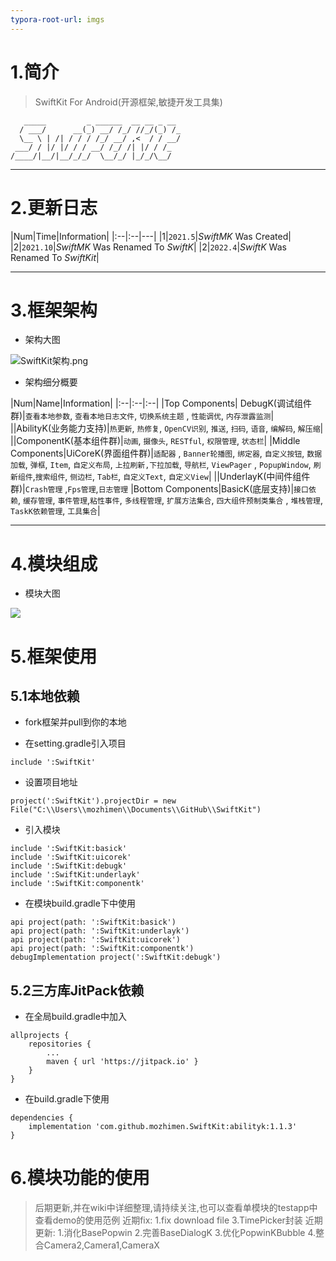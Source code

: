 ```yaml
---
typora-root-url: imgs
---
```


# 1.简介

> SwiftKit For Android(开源框架,敏捷开发工具集)

```
   _____         _ ______  __ __ _ __ 
  / ___/      __(_) __/ /_/ //_/(_) /_
  \__ \ | /| / / / /_/ __/ ,<  / / __/
 ___/ / |/ |/ / / __/ /_/ /| |/ / /_  
/____/|__/|__/_/_/  \__/_/ |_/_/\__/  
```

***

# 2.更新日志

|Num|Time|Information| |:--|:--|---| |1|`2021.5`|*SwiftMK* Was Created| |2|`2021.10`|*SwiftMK* Was
Renamed To *SwiftK*| |2|`2022.4`|*SwiftK* Was Renamed To *SwiftKit*|

***

# 3.框架架构

- 架构大图

![SwiftKit架构.png](https://github.com/mozhimen/SwiftKit/blob/master/imgs/SwiftKit%E6%9E%B6%E6%9E%84.png)

- 架构细分概要

|Num|Name|Information| |:--|:--|:--| |Top Components| DebugK(调试组件群)|`查看本地参数`, `查看本地日志文件`, `切换系统主题`
, `性能调优`, `内存泄露监测`| ||AbilityK(业务能力支持)|`热更新`, `热修复`, `OpenCV识别`, `推送`, `扫码`, `语音`, `编解码`, `解压缩`|
||ComponentK(基本组件群)|`动画`, `摄像头`, `RESTful`, `权限管理`, `状态栏`| |Middle Components|UiCoreK(界面组件群)|`适配器`
, `Banner轮播图`, `绑定器`, `自定义按钮`, `数据加载`, `弹框`, `Item`, `自定义布局`, `上拉刷新,下拉加载`, `导航栏`, `ViewPager`
, `PopupWindow`, `刷新组件`,`搜索组件`, `侧边栏`, `Tab栏`, `自定义Text`, `自定义View`| ||UnderlayK(中间件组件群)|`Crash管理`
,`Fps管理`,`日志管理`
|Bottom Components|BasicK(底层支持)|`接口依赖`, `缓存管理`, `事件管理`,`粘性事件`, `多线程管理`, `扩展方法集合`, `四大组件预制类集合`
, `堆栈管理`, `TaskK依赖管理`, `工具集合`|
***

# 4.模块组成

- 模块大图

![](https://github.com/mozhimen/SwiftKit/blob/master/imgs/modules.png)

# 5.框架使用

## 5.1本地依赖

- fork框架并pull到你的本地

- 在setting.gradle引入项目

```
include ':SwiftKit'
```

- 设置项目地址

```
project(':SwiftKit').projectDir = new File("C:\\Users\\mozhimen\\Documents\\GitHub\\SwiftKit")
```

- 引入模块

```
include ':SwiftKit:basick'
include ':SwiftKit:uicorek'
include ':SwiftKit:debugk'
include ':SwiftKit:underlayk'
include ':SwiftKit:componentk'
```

- 在模块build.gradle下中使用

```
api project(path: ':SwiftKit:basick')
api project(path: ':SwiftKit:underlayk')
api project(path: ':SwiftKit:uicorek')
api project(path: ':SwiftKit:componentk')
debugImplementation project(':SwiftKit:debugk')
```

## 5.2三方库JitPack依赖

- 在全局build.gradle中加入

```
allprojects {
	repositories {
		...
		maven { url 'https://jitpack.io' }
	}
}
```

- 在build.gradle下使用

```
dependencies {
	implementation 'com.github.mozhimen.SwiftKit:abilityk:1.1.3'
}
```

# 6.模块功能的使用

> 后期更新,并在wiki中详细整理,请持续关注,也可以查看单模块的testapp中查看demo的使用范例
> 近期fix: 1.fix download file
> 3.TimePicker封装
> 近期更新: 1.消化BasePopwin
> 2.完善BaseDialogK
> 3.优化PopwinKBubble
> 4.整合Camera2,Camera1,CameraX
